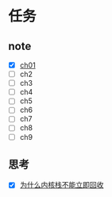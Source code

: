 # 任务
## note
- [x] [ch01](ch01.md)
- [ ] ch2
- [ ] ch3
- [ ] ch4
- [ ] ch5
- [ ] ch6
- [ ] ch7
- [ ] ch8
- [ ] ch9
## 思考
- [x] [为什么内核栈不能立即回收](为什么内核栈不能立即回收.md)